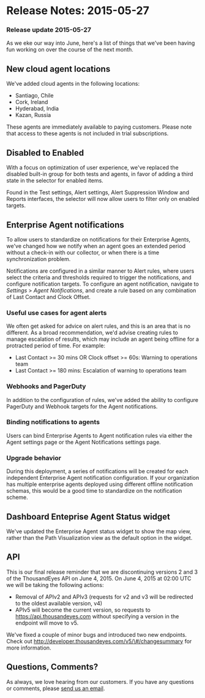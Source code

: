 # Release Notes: 2015-05-27

### Release update 2015-05-27

As we eke our way into June, here's a list of things that we've been having fun working on over the course of the next month.

## New cloud agent locations

We've added cloud agents in the following locations:

* Santiago, Chile
* Cork, Ireland
* Hyderabad, India
* Kazan, Russia

These agents are immediately available to paying customers.  Please note that access to these agents is not included in trial subscriptions.

## Disabled to Enabled

With a focus on optimization of user experience, we've replaced the disabled built-in group for both tests and agents, in favor of adding a third state in the selector for enabled items.

Found in the Test settings, Alert settings, Alert Suppression Window and Reports interfaces, the selector will now allow users to filter only on enabled targets.

## Enterprise Agent notifications

To allow users to standardize on notifications for their Enterprise Agents, we've changed how we notify when an agent goes an extended period without a check-in with our collector, or when there is a time synchronization problem.

Notifications are configured in a similar manner to Alert rules, where users select the criteria and thresholds required to trigger the notifications, and configure notification targets. To configure an agent notification, navigate to _Settings_ &gt; _Agent Notifications_, and create a rule based on any combination of Last Contact and Clock Offset.

### Useful use cases for agent alerts

We often get asked for advice on alert rules, and this is an area that is no different.  As a broad recommendation, we'd advise creating rules to manage escalation of results, which may include an agent being offline for a protracted period of time.  For example:

* Last Contact &gt;= 30 mins OR Clock offset &gt;= 60s: Warning to operations team
* Last Contact &gt;= 180 mins: Escalation of warning to operations team

### Webhooks and PagerDuty

In addition to the configuration of rules, we've added the ability to configure PagerDuty and Webhook targets for the Agent notifications.

### Binding notifications to agents

Users can bind Enterprise Agents to Agent notification rules via either the Agent settings page or the Agent Notifications settings page.

### Upgrade behavior

During this deployment, a series of notifications will be created for each independent Enterprise Agent notification configuration.  If your organization has multiple enterprise agents deployed using different offline notification schemas, this would be a good time to standardize on the notification scheme.

## Dashboard Enteprise Agent Status widget

We've updated the Enterprise Agent status widget to show the map view, rather than the Path Visualization view as the default option in the widget.

## API

This is our final release reminder that we are discontinuing versions 2 and 3 of the ThousandEyes API on June 4, 2015. On June 4, 2015 at 02:00 UTC we will be taking the following actions:

* Removal of APIv2 and APIv3 \(requests for v2 and v3 will be redirected to the oldest available version, v4\)
* APIv5 will become the current version, so requests to https://api.thousandeyes.com without specifying a version in the endpoint will move to v5.

We've fixed a couple of minor bugs and introduced two new endpoints. Check out http://developer.thousandeyes.com/v5/\#/changesummary for more information.

## Questions, Comments?

As always, we love hearing from our customers. If you have any questions or comments, please [send us an email](mailto:support@thousandeyes.com?subject=2015-05-27+Release+Notes).

